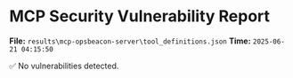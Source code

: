 # MCP Security Vulnerability Report
**File:** `results\mcp-opsbeacon-server\tool_definitions.json`
**Time:** `2025-06-21 04:15:50`

✅ No vulnerabilities detected.